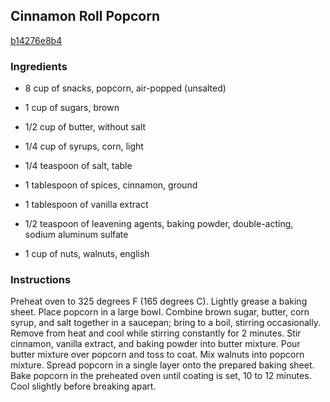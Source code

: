 ## Cinnamon Roll Popcorn

[b14276e8b4](http://allrecipes.com/recipe/cinnamon-roll-popcorn/)

### Ingredients

 - 8 cup of snacks, popcorn, air-popped (unsalted)

 - 1 cup of sugars, brown

 - 1/2 cup of butter, without salt

 - 1/4 cup of syrups, corn, light

 - 1/4 teaspoon of salt, table

 - 1 tablespoon of spices, cinnamon, ground

 - 1 tablespoon of vanilla extract

 - 1/2 teaspoon of leavening agents, baking powder, double-acting, sodium aluminum sulfate

 - 1 cup of nuts, walnuts, english

### Instructions

Preheat oven to 325 degrees F (165 degrees C). Lightly grease a baking sheet. Place popcorn in a large bowl. Combine brown sugar, butter, corn syrup, and salt together in a saucepan; bring to a boil, stirring occasionally. Remove from heat and cool while stirring constantly for 2 minutes. Stir cinnamon, vanilla extract, and baking powder into butter mixture. Pour butter mixture over popcorn and toss to coat. Mix walnuts into popcorn mixture. Spread popcorn in a single layer onto the prepared baking sheet. Bake popcorn in the preheated oven until coating is set, 10 to 12 minutes. Cool slightly before breaking apart.